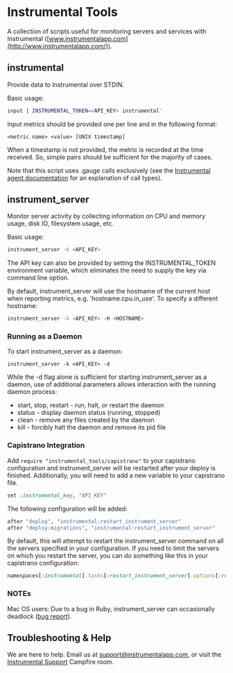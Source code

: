 # Instrumental Tools

A collection of scripts useful for monitoring servers and services with Instrumental ([www.instrumentalapp.com](http://www.instrumentalapp.com/)).

## instrumental

Provide data to Instrumental over STDIN.

Basic usage:

```sh
input | INSTRUMENTAL_TOKEN=<API_KEY> instrumental'
```

Input metrics should be provided one per line and in the following format:

`<metric name> <value> [UNIX timestamp]`

When a timestamp is not provided, the metric is recorded at the time received. So, simple <metric name> <value> pairs should be sufficient for the majority of cases.

Note that this script uses .gauge calls exclusively (see the [Instrumental agent documentation](https://github.com/fastestforward/instrumental_agent) for an explanation of call types).

## instrument_server

Monitor server activity by collecting information on CPU and memory usage, disk IO, filesystem usage, etc.

Basic usage:

```sh
instrument_server -k <API_KEY>
```

The API key can also be provided by setting the INSTRUMENTAL_TOKEN environment variable, which eliminates the need to supply the key via command line option.

By default, instrument_server will use the hostname of the current host when reporting metrics, e.g. 'hostname.cpu.in_use'. To specify a different hostname:

```sh
instrument_server -k <API_KEY> -H <HOSTNAME>
```

### Running as a Daemon

To start instrument_server as a daemon:

```
instrument_server -k <API_KEY> -d
```

While the -d flag alone is sufficient for starting instrument_server as a daemon, use of additional parameters allows interaction with the running daemon process:

* start, stop, restart - run, halt, or restart the daemon
* status - display daemon status (running, stopped)
* clean - remove any files created by the daemon
* kill - forcibly halt the daemon and remove its pid file


### Capistrano Integration

Add `require "instrumental_tools/capistrano"` to your capistrano
configuration and instrument_server will be restarted after your
deploy is finished. Additionally, you will need to add a new variable
to your capistrano file.

```ruby
set :instrumental_key, "API_KEY"
```

The following configuration will be added:

```ruby
after "deploy", "instrumental:restart_instrument_server"
after "deploy:migrations", "instrumental:restart_instrument_server"
```

By default, this will attempt to restart the instrument_server command
on all the servers specified in your configuration. If you need to
limit the servers on which you restart the server, you can do
something like this in your capistrano configuration:

```ruby
namespaces[:instrumental].tasks[:restart_instrument_server].options[:roles] = [:web, :worker]
```

### NOTEs

Mac OS users: Due to a bug in Ruby, instrument_server can occasionally deadlock ([bug report](http://bugs.ruby-lang.org/issues/5811)).

## Troubleshooting & Help

We are here to help. Email us at [support@instrumentalapp.com](mailto:support@instrumentalapp.com), or visit the [Instrumental Support](https://fastestforward.campfirenow.com/6b934) Campfire room.
